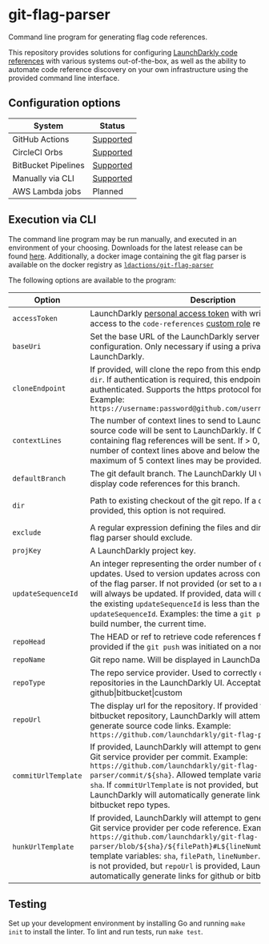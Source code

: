 # git-flag-parser

Command line program for generating flag code references.

This repository provides solutions for configuring [LaunchDarkly code references](hhttps://docs.launchdarkly.com/v2.0/docs/git-code-references) with various systems out-of-the-box, as well as the ability to automate code reference discovery on your own infrastructure using the provided command line interface.

## Configuration options

| System | Status |
|---------------------|---------------------------------------------------------------------------------------------------------|
| GitHub Actions | [Supported](https://docs.launchdarkly.com/v2.0/docs/github-actions) |
| CircleCI Orbs | [Supported](https://docs.launchdarkly.com/v2.0/docs/circleci-orbs) |
| BitBucket Pipelines | [Supported](https://docs.launchdarkly.com/v2.0/docs/bitbucket-pipelines-1)
| Manually via CLI | [Supported](https://docs.launchdarkly.com/v2.0/docs/custom-configuration-via-cli) |
| AWS Lambda jobs | Planned |


## Execution via CLI

The command line program may be run manually, and executed in an environment of your choosing. Downloads for the latest release can be found [here](https://github.com/launchdarkly/git-flag-parser/releases/latest). Additionally, a docker image containing the git flag parser is available on the docker registry as [`ldactions/git-flag-parser`](https://hub.docker.com/r/ldactions/git-flag-parser)

The following options are available to the program:

| Option | Description | Default | Required |
|---------------|----------------------------------------------------------------------------------------------------------------------------------------------------------------------------------------------------------------------------------------------------------------------------------------------------------|--------------------------------|------------------------------------|
| `accessToken` | LaunchDarkly [personal access token](https://docs.launchdarkly.com/docs/api-access-tokens) with writer-level access, or access to the `code-references` [custom role](https://docs.launchdarkly.com/v2.0/docs/custom-roles) resource | n/a | yes |
| `baseUri` | Set the base URL of the LaunchDarkly server for this configuration. Only necessary if using a private instance of LaunchDarkly. | `https://app.launchdarkly.com` | no |
| `cloneEndpoint` | If provided, will clone the repo from this endpoint to the provided `dir`. If authentication is required, this endpoint should be authenticated. Supports the https protocol for git cloning. Example: `https://username:password@github.com/username/repository.git` | n/a | no |
| `contextLines` | The number of context lines to send to LaunchDarkly. If < 0, no source code will be sent to LaunchDarkly. If 0, only the line containing flag references will be sent. If > 0, will send that number of context lines above and below the flag reference. A maximum of 5 context lines may be provided. | -1 | no |
| `defaultBranch` | The git default branch. The LaunchDarkly UI will default to display code references for this branch. | "master" | no |
| `dir` | Path to existing checkout of the git repo. If a cloneEndpoint is provided, this option is not required. |  | only if `cloneEndpoint` is not set |
| `exclude` | A regular expression defining the files and directories which the flag parser should exclude. |  | no |
| `projKey` | A LaunchDarkly project key. |  | yes |
| `updateSequenceId` | An integer representing the order number of code reference updates. Used to version updates across concurrent executions of the flag parser. If not provided (or set to a number < 0), data will always be updated. If provided, data will only be updated if the existing `updateSequenceId` is less than the new `updateSequenceId`. Examples: the time a `git push` was initiated, CI build number, the current time. |  | no |
| `repoHead` | The HEAD or ref to retrieve code references from. Should be provided if the `git push` was initiated on a non-master branch. | "master" | no |
| `repoName` | Git repo name. Will be displayed in LaunchDarkly |  | yes |
| `repoType` | The repo service provider. Used to correctly categorize repositories in the LaunchDarkly UI. Acceptable values: github\|bitbucket\|custom | "custom" | no |
| `repoUrl` | The display url for the repository. If provided for a github or bitbucket repository, LaunchDarkly will attempt to automatically generate source code links. Example: `https://github.com/launchdarkly/git-flag-parser` | "" | no |
| `commitUrlTemplate` | If provided, LaunchDarkly will attempt to generate links to your Git service provider per commit. Example: `https://github.com/launchdarkly/git-flag-parser/commit/${sha}`. Allowed template variables: `branchName`, `sha`. If `commitUrlTemplate` is not provided, but `repoUrl` is provided, LaunchDarkly will automatically generate links for github or bitbucket repo types. | "" | no |
| `hunkUrlTemplate` | If provided, LaunchDarkly will attempt to generate links to your Git service provider per code reference. Example: `https://github.com/launchdarkly/git-flag-parser/blob/${sha}/${filePath}#L${lineNumber}`. Allowed template variables: `sha`, `filePath`, `lineNumber`. If `hunkUrlTemplate` is not provided, but `repoUrl` is provided, LaunchDarkly will automatically generate links for github or bitbucket repo types. | "" | no |

## Testing

Set up your development environment by installing Go and running `make init` to install the linter. To lint and run tests, run `make test`.
